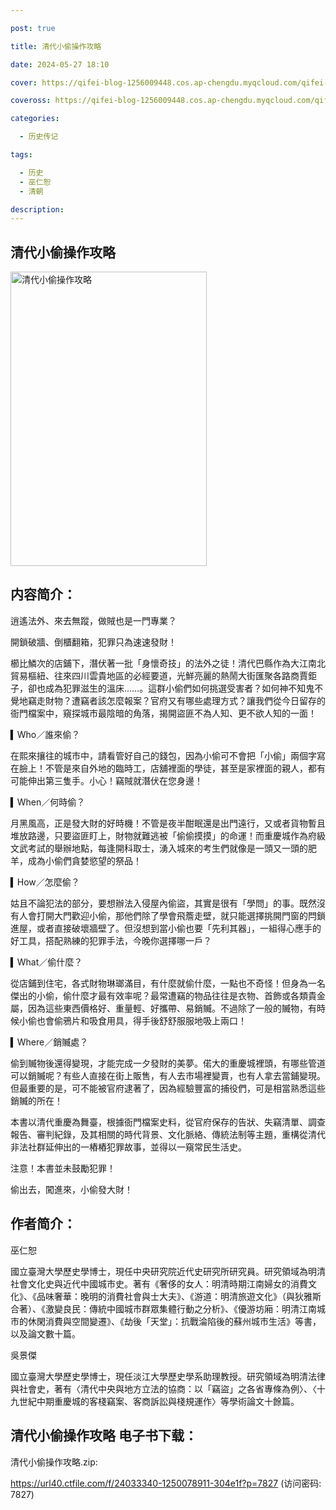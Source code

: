 ```yaml
---

post: true

title: 清代小偷操作攻略

date: 2024-05-27 18:10

cover: https://qifei-blog-1256009448.cos.ap-chengdu.myqcloud.com/qifei-blog/6600e7889f345e8d03a9bd27.jpg

coveross: https://qifei-blog-1256009448.cos.ap-chengdu.myqcloud.com/qifei-blog/6600e7889f345e8d03a9bd27.jpg

categories:

  - 历史传记

tags:

  - 历史
  - 巫仁恕
  - 清朝

description:
---
```


## 清代小偷操作攻略
<img alt="清代小偷操作攻略 " class="aligncenter loaded" data-was-processed="true" decoding="async" fetchpriority="high" height="471" src="https://qifei-blog-1256009448.cos.ap-chengdu.myqcloud.com/qifei-blog/6600e7889f345e8d03a9bd27.jpg " style="cursor: zoom-in;" width="314"/>

## 内容简介：

逍遙法外、來去無蹤，做賊也是一門專業？

開鎖破牆、倒櫃翻箱，犯罪只為速速發財！

櫛比鱗次的店鋪下，潛伏著一批「身懷奇技」的法外之徒！清代巴縣作為大江南北貿易樞紐、往來四川雲貴地區的必經要道，光鮮亮麗的熱鬧大街匯聚各路商賈鉅子，卻也成為犯罪滋生的溫床……。這群小偷們如何挑選受害者？如何神不知鬼不覺地竊走財物？遭竊者該怎麼報案？官府又有哪些處理方式？讓我們從今日留存的衙門檔案中，窺探城市最陰暗的角落，揭開盜匪不為人知、更不欲人知的一面！

▍Who／誰來偷？

在熙來攘往的城市中，請看管好自己的錢包，因為小偷可不會把「小偷」兩個字寫在臉上！不管是來自外地的臨時工，店舖裡面的學徒，甚至是家裡面的親人，都有可能伸出第三隻手。小心！竊賊就潛伏在您身邊！

▍When／何時偷？

月黑風高，正是發大財的好時機！不管是夜半酣眠還是出門遠行，又或者貨物暫且堆放路邊，只要盜匪盯上，財物就難逃被「偷偷摸摸」的命運！而重慶城作為府級文武考試的舉辦地點，每逢開科取士，湧入城來的考生們就像是一頭又一頭的肥羊，成為小偷們貪婪慾望的祭品！

▍How／怎麼偷？

姑且不論犯法的部分，要想辦法入侵屋內偷盜，其實是很有「學問」的事。既然沒有人會打開大門歡迎小偷，那他們除了學會飛簷走壁，就只能選擇挑開門窗的閂鎖進屋，或者直接破壞牆壁了。但沒想到當小偷也要「先利其器」，一組得心應手的好工具，搭配熟練的犯罪手法，今晚你選擇哪一戶？

▍What／偷什麼？

從店鋪到住宅，各式財物琳瑯滿目，有什麼就偷什麼，一點也不奇怪！但身為一名傑出的小偷，偷什麼才最有效率呢？最常遭竊的物品往往是衣物、首飾或各類貴金屬，因為這些東西價格好、重量輕、好攜帶、易銷贓。不過除了一般的贓物，有時候小偷也會偷鴉片和吸食用具，得手後舒舒服服地吸上兩口！

▍Where／銷贓處？

偷到贓物後還得變現，才能完成一夕發財的美夢。偌大的重慶城裡頭，有哪些管道可以銷贓呢？有些人直接在街上販售，有人去市場裡變賣，也有人拿去當鋪變現。但最重要的是，可不能被官府逮著了，因為經驗豐富的捕役們，可是相當熟悉這些銷贓的所在！

本書以清代重慶為舞臺，根據衙門檔案史料，從官府保存的告狀、失竊清單、調查報告、審判紀錄，及其相關的時代背景、文化脈絡、傳統法制等主題，重構從清代非法社群延伸出的一樁樁犯罪故事，並得以一窺常民生活史。

注意！本書並未鼓勵犯罪！

偷出去，闖進來，小偷發大財！

## 作者简介：

巫仁恕

國立臺灣大學歷史學博士，現任中央研究院近代史研究所研究員。研究領域為明清社會文化史與近代中國城市史。著有《奢侈的女人：明清時期江南婦女的消費文化》、《品味奢華：晚明的消費社會與士大夫》、《游道：明清旅遊文化》（與狄雅斯合著）、《激變良民：傳統中國城市群眾集體行動之分析》、《優游坊廂：明清江南城市的休閑消費與空間變遷》、《劫後「天堂」：抗戰淪陷後的蘇州城市生活》等書，以及論文數十篇。

吳景傑

國立臺灣大學歷史學博士，現任淡江大學歷史學系助理教授。研究領域為明清法律與社會史，著有〈清代中央與地方立法的協商：以「竊盜」之各省專條為例〉、〈十九世紀中期重慶城的客棧竊案、客商訴訟與棧規運作〉等學術論文十餘篇。

## 清代小偷操作攻略 电子书下载：



清代小偷操作攻略.zip: 

https://url40.ctfile.com/f/24033340-1250078911-304e1f?p=7827 (访问密码: 7827)
